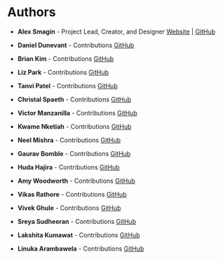 # Authors

- **Alex Smagin** - Project Lead, Creator, and Designer
  [Website](https://alexsmagin.dev) | [GitHub](https://github.com/Alexandrbig1)

- **Daniel Dunevant** - Contributions
  [GitHub](https://github.com/DanielDunevant)

- **Brian Kim** - Contributions
  [GitHub](https://github.com/bibimbop123)

- **Liz Park** - Contributions
  [GitHub](https://github.com/SEParkDEV)

- **Tanvi Patel** - Contributions
  [GitHub](https://github.com/tanvi4248)

- **Christal Spaeth** - Contributions
  [GitHub](https://github.com/christalchronicles)

- **Victor Manzanilla** - Contributions
  [GitHub](https://github.com/VictorManzanilla)

- **Kwame Nketiah** - Contributions
  [GitHub](https://github.com/bawsepap)

- **Neel Mishra** - Contributions
  [GitHub](https://github.com/Neel-07)

- **Gaurav Bomble** - Contributions
  [GitHub](https://github.com/Gauravtb2253)

- **Huda Hajira** - Contributions
  [GitHub](https://github.com/huda-code)

- **Amy Woodworth** - Contributions
  [GitHub](https://github.com/a-woodworth)

- **Vikas Rathore** - Contributions
  [GitHub](https://github.com/Vikassinghrathor)

- **Vivek Ghule** - Contributions
  [GitHub](https://github.com/vivek1842)

- **Sreya Sudheeran** - Contributions
  [GitHub](https://github.com/SreyaSudheeran)

- **Lakshita Kumawat** - Contributions
  [GitHub](https://github.com/Lakshita-Kumawat)

- **Linuka Arambawela** - Contributions
  [GitHub](https://github.com/LinukaAr)

<!-- - **Shubham Sharma** - Contributions
  [GitHub](https://github.com/shubhamsharma9199) -->

<!-- - **Purva Sawant** - Contributions
  [GitHub](https://github.com/19purva) -->

<!-- - **Pranjay Singh** - Contributions
  [GitHub](https://github.com/blunterdecosta123) -->
